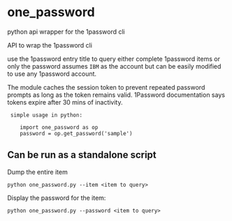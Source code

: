 # one_password
python api wrapper for the 1password cli


API to wrap the 1password cli

use the 1password entry title to query either complete 1password items or only the password
assumes `IBM` as the account but can be easily modified to use any 1password account.
 
The module caches the session token to prevent repeated password prompts as long as the token remains valid. 1Password documentation says tokens expire after 30 mins of inactivity.

```
 simple usage in python:

    import one_password as op
    password = op.get_password('sample')
```

## Can be run as a standalone script

Dump the entire item
```
python one_password.py --item <item to query>

```

Display the password for the item:
```
python one_password.py --password <item to query>
```
